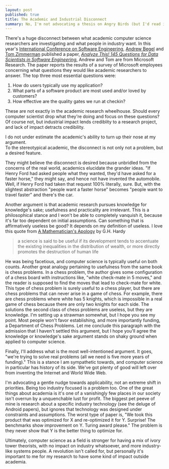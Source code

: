 ```yaml
---
layout: post
published: true
title: The Academic and Industrial Disconnect
summary: No, I'm not advocating a thesis on Angry Birds (but I'd read it if you wrote it).
---
```


There's a huge disconnect between what academic computer science researchers are investigating and what people in industry want.
In this year's [International Conference on Software Engineering](http://2014.icse-conferences.org/), [Andrew Begel](http://research.microsoft.com/en-us/um/people/abegel/) and [Tom Zimmerman](http://research.microsoft.com/en-us/people/tzimmer/) published a paper, [*Analyze This! 145 Questions for Data Scientists in Software Engineering.*](http://research.microsoft.com/apps/pubs/default.aspx?id=208800)
Andrew and Tom are from Microsoft Research.
The paper reports the results of a survey of Microsoft employees concerning what questions they would like academic researchers to answer.
The top three most essential questions were:

1.  How do users typically use my application?
2.  What parts of a software product are most used and/or loved by customers?
3.  How effective are the quality gates we run at checkin?

These are not exactly in the academic research wheelhouse.
Should every computer scientist drop what they're doing and focus on these questions?
Of course not, but industrial impact lends crediblity to a research project, and lack of impact detracts credibility. 

I do not under estimate the academic's ability to turn up their nose at my argument.  
To the stereotypical academic, the disconnect is not only not a problem, but a desired feature.

They might believe the disconnect is desired because unbridled from the concerns of the real world, academics elucidate the grander ideas.
"If Henry Ford had asked people what they wanted, they'd have asked for a faster horse," they might say, and hence not have invented the automobile.
Well, if Henry Ford had taken that request 100% literally, sure.
But, with the slightest abstraction "people want a faster horse" becomes "people want to travel faster" and there's the car.

Another argument is that academic research pursues knowledge for knowledge's sake; usefulness and practicality are irrelevant.
This is a philosophical stance and I won't be able to completely vanquish it, because it's far too dependent on initial assumptions.
Can something that is affirmatively useless be good?
It depends on my definition of useless.
I love this quote from [A Mathematician's Apology](http://en.wikipedia.org/wiki/A_Mathematician's_Apology) by G.H. Hardy

>a science is said to be useful if its development tends to accentuate the existing inequalities in the distribution of wealth, or more directly promotes the destruction of human life

He was being facetious, and computer science is typically useful on both counts.
Another great analogy pertaining to usefulness from the same book is chess problems.
In a chess problem, the author gives some configuration of a chess board with instructions like, "white check-mate in 5 moves," and the reader is supposed to find the moves that lead to check-mate for white.
This type of chess problem is surely useful to a chess player, but there are chess problems that can never arise in a game of chess.
For example, there are chess problems where white has 5 knights, which is impossible in a real game of chess because there are only two knights for each side.
The solutions the second class of chess problems are useless, but they are knowledge.
I'm setting up a strawman somewhat, but I hope you see my point.
Most people won't favor establishing, and more importantly funding, a Department of Chess Problems.
Let me conclude this paragraph with the admission that I haven't settled this argument, but I hope you'll agree the knowledge or knowledge's sake argument stands on shaky ground when applied to computer science.

Finally, I'll address what is the most well-intentioned argument. It goes, "we're trying to solve real problems (all we need is five more years of funding)."
This is a stance I am sympathetic towards, and computer science in particular has history of its side.
We've got plenty of good will left over from inventing the Internet and World Wide Web.

I'm advocating a gentle nudge towards applicability, not an extreme shift in priorities.
Being too industry focused is a problem too.
One of the great things about academia is it's one of a vanishingly few places in our society isn't overrun by a unquenchable lust for profit.
The biggest pet peeve of mine is research about a specific industry technology (see the deluge of Android papers), but ignores that technology was designed under constraints and assumptions.
The worst type of paper is, "We took this product that was optimized for X and re-optimized it for Y. Surprise! The benchmarks show improvement on Y. Turing award please."
The problem is they never show that Y is the better thing to optimize for.

Ultimately, computer science as a field is stronger for having a mix of ivory tower theorists, with no impact on industry whatsoever, and more industry-like systems people.
A revolution isn't called for, but personally it's important to me for my research to have some kind of impact outside academia.

<!--
Everyone wants to "make the world a better place."
It's so common that HBO's Silicon Valley has made a joke of it.
The joke goes whenever someone is pitching they say something along the lines of, "We're making the world a better place through cloud services."
I love this joke because the person talking sounds so absurd but it's only a slight exaggeration.

For example look at the monthly "Who's hiring?" post for May 2014. Now, Ctrl-F or the exact string "make the world a better place," and there are two hits.
-->

